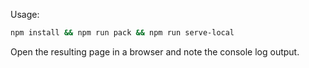Usage:

```sh
npm install && npm run pack && npm run serve-local
```

Open the resulting page in a browser and note the console log output.
